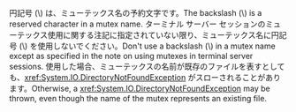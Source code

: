 <span data-ttu-id="4e393-101">円記号 (\\) は、ミューテックス名の予約文字です。</span><span class="sxs-lookup"><span data-stu-id="4e393-101">The backslash (\\) is a reserved character in a mutex name.</span></span> <span data-ttu-id="4e393-102">ターミナル サーバー セッションのミューテックス使用に関する注記に指定されていない限り、ミューテックス名に円記号 (\\) を使用しないでください。</span><span class="sxs-lookup"><span data-stu-id="4e393-102">Don't use a backslash (\\) in a mutex name except as specified in the note on using mutexes in terminal server sessions.</span></span> <span data-ttu-id="4e393-103">使用した場合、ミューテックスの名前が既存のファイルを表すとしても、<xref:System.IO.DirectoryNotFoundException> がスローされることがあります。</span><span class="sxs-lookup"><span data-stu-id="4e393-103">Otherwise, a <xref:System.IO.DirectoryNotFoundException> may be thrown, even though the name of the mutex represents an existing file.</span></span>
